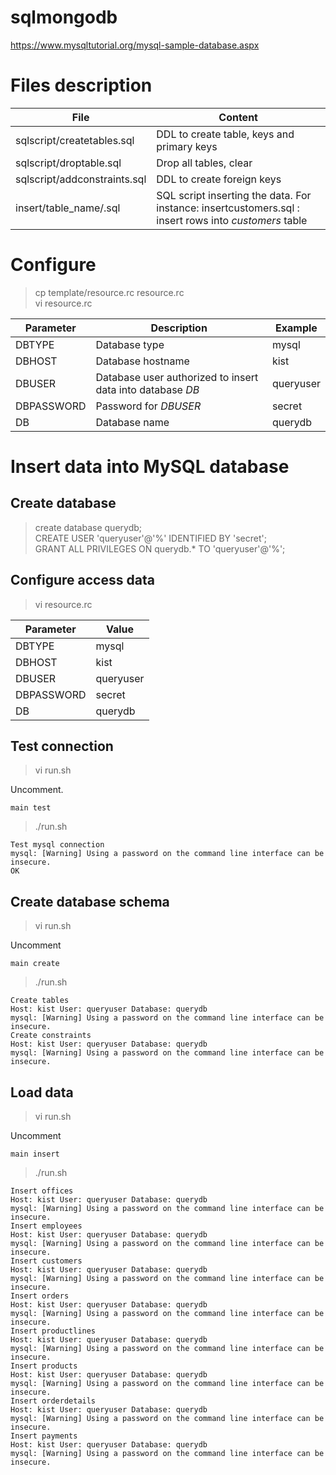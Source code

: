 # sqlmongodb

https://www.mysqltutorial.org/mysql-sample-database.aspx

# Files description

| File | Content |
| ---- | ------- |
| sqlscript/createtables.sql  | DDL to create table, keys and primary keys 
| sqlscript/droptable.sql | Drop all tables, clear
| sqlscript/addconstraints.sql | DDL to create foreign keys
| insert/table_name/.sql | SQL script inserting the data. For instance: insertcustomers.sql : insert rows into *customers* table

# Configure

> cp template/resource.rc resource.rc<br>
> vi resource.rc<br>

| Parameter | Description | Example
| ---- | ---- | ---- |
| DBTYPE | Database type | mysql 
| DBHOST | Database hostname | kist
| DBUSER | Database user authorized to insert data into database  *DB* | queryuser
| DBPASSWORD | Password for *DBUSER* | secret
| DB | Database name | querydb

# Insert data into MySQL database

## Create database

> create database querydb;<br>
> CREATE USER 'queryuser'@'%' IDENTIFIED BY 'secret';<br>
> GRANT ALL PRIVILEGES ON querydb.* TO 'queryuser'@'%';<br>


## Configure access data

> vi resource.rc<br>

| Parameter | Value
| --- | ---- |
| DBTYPE | mysql 
| DBHOST | kist
| DBUSER | queryuser
| DBPASSWORD | secret
| DB | querydb

## Test connection

> vi run.sh<br>

Uncomment.
```
main test
```
> ./run.sh
```
Test mysql connection
mysql: [Warning] Using a password on the command line interface can be insecure.
OK

```

## Create database schema
> vi run.sh<br>

Uncomment
```
main create
```

> ./run.sh
```
Create tables
Host: kist User: queryuser Database: querydb
mysql: [Warning] Using a password on the command line interface can be insecure.
Create constraints
Host: kist User: queryuser Database: querydb
mysql: [Warning] Using a password on the command line interface can be insecure.

```
## Load data
> vi run.sh<br>

Uncomment
```
main insert
```

> ./run.sh
```
Insert offices
Host: kist User: queryuser Database: querydb
mysql: [Warning] Using a password on the command line interface can be insecure.
Insert employees
Host: kist User: queryuser Database: querydb
mysql: [Warning] Using a password on the command line interface can be insecure.
Insert customers
Host: kist User: queryuser Database: querydb
mysql: [Warning] Using a password on the command line interface can be insecure.
Insert orders
Host: kist User: queryuser Database: querydb
mysql: [Warning] Using a password on the command line interface can be insecure.
Insert productlines
Host: kist User: queryuser Database: querydb
mysql: [Warning] Using a password on the command line interface can be insecure.
Insert products
Host: kist User: queryuser Database: querydb
mysql: [Warning] Using a password on the command line interface can be insecure.
Insert orderdetails
Host: kist User: queryuser Database: querydb
mysql: [Warning] Using a password on the command line interface can be insecure.
Insert payments
Host: kist User: queryuser Database: querydb
mysql: [Warning] Using a password on the command line interface can be insecure.

```
